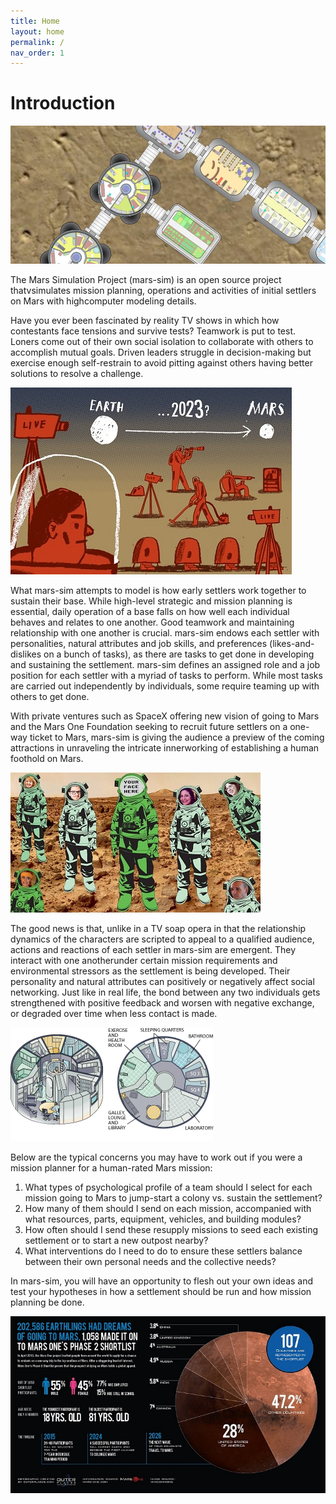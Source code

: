 ```yaml
---
title: Home
layout: home
permalink: /
nav_order: 1
---
```


# Introduction
![Image](/images/MSPLogo2.jpg)

The Mars Simulation Project (mars-sim) is an open source project thatvsimulates mission planning, operations and activities of initial settlers on Mars with highcomputer modeling details.

Have you ever been fascinated by reality TV shows in which how contestants face tensions and survive tests? Teamwork is put to test. Loners come out of their own social isolation to collaborate with others to accomplish mutual goals. Driven leaders struggle in decision-making but exercise enough self-restrain to avoid pitting against others having better solutions to resolve a challenge.

![Image](images/marslive.jpg)				
							
What mars-sim attempts to model is how early settlers work together to sustain their base. 
While high-level strategic and mission planning is essential, daily operation of a base falls 
on how well each individual behaves and relates to one another. Good teamwork and maintaining 
relationship with one another is crucial. mars-sim endows each settler with personalities, 
natural attributes and job skills, and preferences (likes-and-dislikes on a bunch of tasks), 
as there are tasks to get done in developing and sustaining the settlement. mars-sim defines an 
assigned role and a job position for each settler with a myriad of tasks to perform. While most
tasks are carried out independently by individuals, some require teaming up with others to get
done.	

With private ventures such as SpaceX offering new vision of going to Mars and the Mars One 
Foundation seeking to recruit future settlers on a one-way ticket to Mars, mars-sim is giving 
the audience a preview of the coming attractions in unraveling the intricate innerworking of 
establishing a human foothold on Mars.
				
![Image](images/yourfacehere2.jpg)				

The good news is that, unlike in a TV soap opera in that the relationship dynamics of the characters are scripted to appeal to a qualified audience, actions and reactions of each settler in mars-sim are emergent. They interact with one anotherunder certain mission requirements and environmental stressors as the settlement is being developed. Their personality and natural attributes can positively or negatively affect social networking. Just like in real life, the bond between any two individuals gets strengthened with positive feedback and worsen with negative exchange, or degraded over time when less contact is made.
				
![Image](images/habitat.gif)
						
Below are the typical concerns you may have to work out if you were a mission planner for a human-rated Mars mission: 

1. What types of psychological profile of a team should I select for each mission going to Mars to jump-start a colony vs. sustain the settlement? 
1. How many of them should I send on each mission, accompanied with what resources, parts, equipment, vehicles, and building modules? 
1. How often should I send these resupply missions to seed each existing settlement or to start a new outpost nearby? 
1. What interventions do I need to do to ensure these settlers balance between their own personal needs and the collective needs?
									
In mars-sim, you will have an opportunity to flesh out your own ideas and test your hypotheses in how a settlement should be run and how mission planning be done.

![Image](images/stats1.jpg)				
